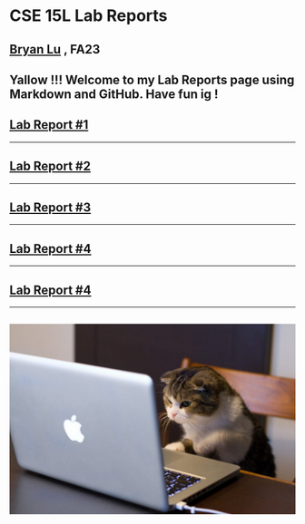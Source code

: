 # CSE 15L Lab Reports
## [Bryan Lu](https://guiuiy.github.io/cse15l-lab-reports/blu.html) , FA23

Yallow !!! Welcome to my Lab Reports page using Markdown and GitHub. Have fun ig !
---
## [Lab Report #1](https://guiuiy.github.io/cse15l-lab-reports/lab1.html#lab-report-1)
---
## [Lab Report #2](https://guiuiy.github.io/cse15l-lab-reports/lab2.html)
---
## [Lab Report #3](https://guiuiy.github.io/cse15l-lab-reports/lab3.html)
---
## [Lab Report #4](https://guiuiy.github.io/cse15l-lab-reports/lab4.html)
---
## [Lab Report #4](https://guiuiy.github.io/cse15l-lab-reports/lab5.html)
---
![Image](cse_15l_lab_images/compSciCat1.jpg)
---


